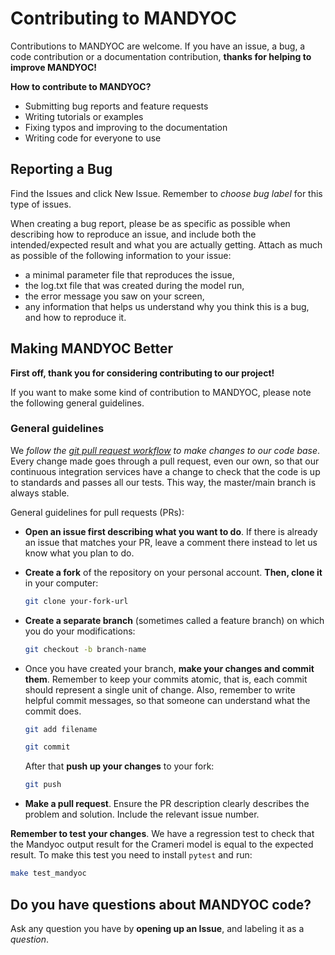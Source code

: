 # Contributing to MANDYOC

Contributions to MANDYOC are welcome.
If you have an issue, a bug, a code contribution or a documentation
contribution, **thanks for helping to improve MANDYOC!**

**How to contribute to MANDYOC?**

- Submitting bug reports and feature requests
- Writing tutorials or examples
- Fixing typos and improving to the documentation
- Writing code for everyone to use

## Reporting a Bug

Find the Issues and click New Issue.
Remember to _choose bug label_ for this type of issues.

When creating a bug report, please be as specific as possible when describing
how to reproduce an issue, and include both the intended/expected result and
what you are actually getting.
Attach as much as possible of the following information to your issue:

- a minimal parameter file that reproduces the issue,
- the log.txt file that was created during the model run,
- the error message you saw on your screen,
- any information that helps us understand why you think this is a bug, and how to reproduce it.

## Making MANDYOC Better

**First off, thank you for considering contributing to our project!**

If you want to make some kind of contribution to MANDYOC, please note the
following general guidelines.

### General guidelines

We _follow the
[git pull request workflow](https://www.asmeurer.com/git-workflow/) to make
changes to our code base_.
Every change made goes through a pull request, even our own, so that our
continuous integration services have a change to check that the code is up to
standards and passes all our tests.
This way, the master/main branch is always stable.

General guidelines for pull requests (PRs):

- **Open an issue first describing what you want to do**.
  If there is already an issue that matches your PR, leave a comment there
  instead to let us know what you plan to do.

- **Create a fork** of the repository on your personal account.
  **Then, clone it** in your computer:

  ```bash
  git clone your-fork-url
  ```

- **Create a separate branch** (sometimes called a feature branch) on which
  you do your modifications:

  ```bash
  git checkout -b branch-name
  ```

- Once you have created your branch, **make your changes and commit them**.
  Remember to keep your commits atomic, that is, each commit should represent a
  single unit of change.
  Also, remember to write helpful commit messages, so that someone can
  understand what the commit does.

  ```bash
  git add filename

  git commit
  ```

  After that **push up your changes** to your fork:

  ```bash
  git push
  ```

- **Make a pull request**.
  Ensure the PR description clearly describes the problem and solution.
  Include the relevant issue number.

**Remember to test your changes**. We have a regression test to check that the Mandyoc output result for the Crameri model is equal to the expected result.
To make this test you need to install `pytest` and run:

```bash
make test_mandyoc
```

## Do you have questions about MANDYOC code?

Ask any question you have by **opening up an Issue**, and labeling it as
a _question_.
